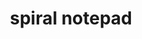 ---
layout: objects
title: spiral notepad
emoji: spiral_notepad
permalink: 🗒.html
image: assets/img/3moji/spiral_notepad.png
---